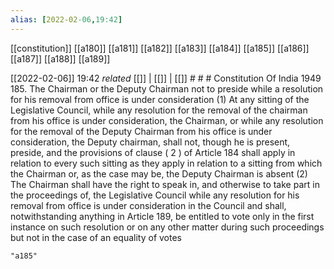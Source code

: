 ```yaml
---
alias: [2022-02-06,19:42]
---
```

[[constitution]] [[a180]] [[a181]] [[a182]] [[a183]] [[a184]] [[a185]] [[a186]] [[a187]] [[a188]] [[a189]]

[[2022-02-06]] 19:42 _related_ [[]] | [[]] | [[]] # # #
Constitution Of India 1949
185. The Chairman or the Deputy Chairman not to preside while a resolution for his removal from office is under consideration
(1) At any sitting of the Legislative Council, while any resolution for the removal of the chairman from his office is under consideration, the Chairman, or while any resolution for the removal of the Deputy Chairman from his office is under consideration, the Deputy chairman, shall not, though he is present, preside, and the provisions of clause ( 2 ) of Article 184 shall apply in relation to every such sitting as they apply in relation to a sitting from which the Chairman or, as the case may be, the Deputy Chairman is absent
(2) The Chairman shall have the right to speak in, and otherwise to take part in the proceedings of, the Legislative Council while any resolution for his removal from office is under consideration in the Council and shall, notwithstanding anything in Article 189, be entitled to vote only in the first instance on such resolution or on any other matter during such proceedings but not in the case of an equality of votes

```query
"a185"
```